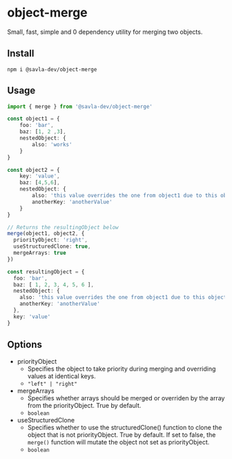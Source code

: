 # object-merge

Small, fast, simple and 0 dependency utility for merging two objects.

## Install

`npm i @savla-dev/object-merge`

## Usage

```ts
import { merge } from '@savla-dev/object-merge'

const object1 = {
    foo: 'bar',
    baz: [1, 2 ,3],
    nestedObject: {
        also: 'works'
    }
}

const object2 = {
    key: 'value',
    baz: [4,5,6],
    nestedObject: {
        also: 'this value overrides the one from object1 due to this object having priority',
        anotherKey: 'anotherValue'
    }
}

// Returns the resultingObject below
merge(object1, object2, {
  priorityObject: 'right',
  useStructuredClone: true,
  mergeArrays: true
})

const resultingObject = {
  foo: 'bar',
  baz: [ 1, 2, 3, 4, 5, 6 ],
  nestedObject: {
    also: 'this value overrides the one from object1 due to this object having priority',
    anotherKey: 'anotherValue'
  },
  key: 'value'
}
```

## Options

- priorityObject
  - Specifies the object to take priority during merging and overriding values at identical keys.
  - `"left" | "right"`
- mergeArrays
  - Specifies whether arrays should be merged or overriden by the array from the priorityObject. True by default.
  - `boolean`
- useStructuredClone
  - Specifies whether to use the structuredClone() function to clone the object that is not priorityObject. True by default. If set to false, the `merge()` function will mutate the object not set as priorityObject.
  - `boolean`
